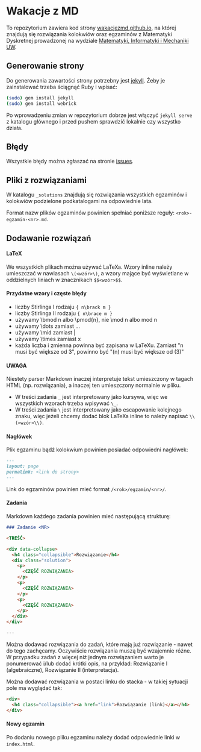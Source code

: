 # Wakacje z MD

To repozytorium zawiera kod strony [wakacjezmd.github.io], na której znajdują
się rozwiązania kolokwiów oraz egzaminów z Matematyki Dyskretnej prowadzonej
na wydziale [Matematyki, Informatyki i Mechaniki UW].

## Generowanie strony

Do generowania zawartości strony potrzebny jest [jekyll]. Żeby je zainstalować
trzeba ściągnąć Ruby i wpisać:

```sh
(sudo) gem install jekyll
(sudo) gem install webrick
```

Po wprowadzeniu zmian w repozytorium dobrze jest włączyć `jekyll serve`
z katalogu głównego i przed pushem sprawdzić lokalnie czy wszystko działa.

## Błędy

Wszystkie błędy można zgłaszać na stronie [issues].

## Pliki z rozwiązaniami

W katalogu `_solutions` znajdują się rozwiązania wszystkich egzaminów
i kolokwiów podzielone podkatalogami na odpowiednie lata.

Format nazw plików egzaminów powinien spełniać poniższe reguły:
`<rok>-egzamin-<nr>.md`.

## Dodawanie rozwiązań

#### LaTeX

We wszystkich plikach można używać LaTeXa. Wzory inline należy umieszczać
w nawiasach `\(<wzór>\)`, a wzory mające być wyświetlane w oddzielnych liniach
w znacznikach `$$<wzór>$$`.

#### Przydatne wzory i częste błędy

* liczby Stirlinga I rodzaju `{ n\brack m }`
* liczby Stirlinga II rodzaju `{ n\brace m }`
* używamy \bmod n albo \pmod{n}, nie \mod n albo mod n
* używamy \dots zamiast ...
* używamy \mid zamiast |
* używamy \times zamiast x
* każda liczba i zmienna powinna być zapisana w LaTeXu.
  Zamiast "n musi być większe od 3", powinno być "\(n\) musi być większe od \(3\)"

#### UWAGA

Niestety parser Markdown inaczej interpretuje tekst umieszczony w tagach HTML
(np. rozwiązania), a inaczej ten umieszczony normalnie w pliku.

* W treści zadania `_` jest interpretowany jako kursywa, więc we wszystkich
wzorach trzeba wpisywać `\_`.
* W treści zadania `\` jest interpretowany jako escapowanie kolejnego znaku,
więc jeżeli chcemy dodać blok LaTeXa inline to należy napisać `\\(<wzór>\\)`.

#### Nagłówek

Plik egzaminu bądź kolokwium powinien posiadać odpowiedni nagłówek:

```md
---
layout: page
permalink: <link do strony>
---
```

Link do egzaminów powinien mieć format `/<rok>/egzamin/<nr>/`.

#### Zadania

Markdown każdego zadania powinien mieć następującą strukturę:

```md
### Zadanie <NR>

<TREŚĆ>

<div data-collapse>
  <h4 class="collapsible">Rozwiązanie</h4>
  <div class="solution">
    <p>
      <CZĘŚĆ ROZWIĄZANIA>
    </p>
    <p>
      <CZĘŚĆ ROZWIĄZANIA>
    </p>
    <p>
      <CZĘŚĆ ROZWIĄZANIA>
    </p>
  </div>
</div>

---
```

Można dodawać rozwiązania do zadań, które mają już rozwiązanie - nawet do tego zachęcamy. Oczywiście rozwiązania muszą być wzajemnie różne.
W przypadku zadań z więcej niż jednym rozwiązaniem warto je ponumerować i/lub dodać krótki opis, na przykład: Rozwiązanie I (algebraiczne), Rozwiązanie II (interpretacja).

Można dodawać rozwiązania w postaci linku do stacka - w takiej sytuacji pole ma wyglądać tak: 

```md
<div>
  <h4 class="collapsible"><a href="link">Rozwiązanie (link)</a></h4>
</div>
```

#### Nowy egzamin

Po dodaniu nowego pliku egzaminu należy dodać odpowiednie linki w `index.html`.

[issues]: https://github.com/wakacjezmd/wakacjezmd.github.io/issues
[jekyll]: http://jekyllrb.com
[Matematyki, Informatyki i Mechaniki UW]: http://www.mimuw.edu.pl
[wakacjezmd.github.io]: http://wakacjezmd.github.io